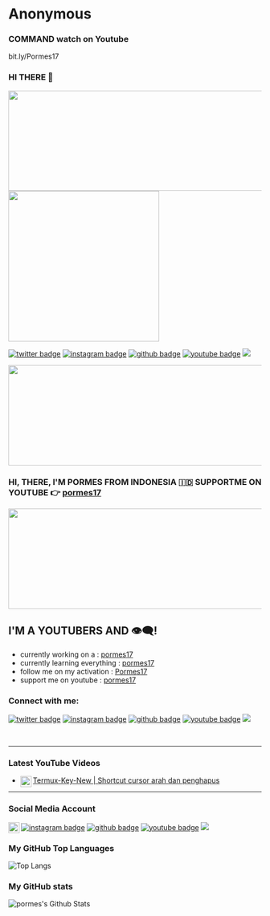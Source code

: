 # Anonymous

### COMMAND watch on Youtube

bit.ly/Pormes17

### HI THERE 👋

<img src="https://media.giphy.com/media/12W5Sg2koWYnwA/giphy.gif" width="700" height="200" frameBorder="0" >

<img src="https://media.giphy.com/media/p4NLw3I4U0idi/giphy.gif" width="300" > 

[![twitter badge](https://img.shields.io/badge/twitter-@anonymous_dikha-%231FA1F1?style=flat&logo=twitter&logoColor=blue)](https://twitter.com/anonymous_dikha)
[![instagram badge](https://img.shields.io/badge/instagram-pormes17-%230177B5?style=flat&logo=instagram)](https://www.instagram.com/pormes17)
[![github badge](https://img.shields.io/badge/github-PormesOfficial-%23E4415F?style=flat&logo=github&logoColor=white)](https://github.com/Pormes-Official)
[![youtube badge](https://img.shields.io/badge/youtube-pormes17-%23E4415F?style=flat&logo=youtube&logoColor=red)](https://bit.ly/Pormes17)
![](https://komarev.com/ghpvc/?username=pormes&color=brightgreen&style=flat)

<img src="https://media.giphy.com/media/lp3GUtG2waC88/giphy.gif" width="700" height="200" frameBorder="0" >

### HI, THERE, I'M PORMES FROM INDONESIA 🇮🇩  SUPPORTME ON YOUTUBE 👉 [pormes17][youtube]

<img src="https://media.giphy.com/media/13Nc3xlO1kGg3S/giphy.gif" width="700" height="200" frameBorder="0" >

## I'M A YOUTUBERS AND 👁️‍🗨️!
- currently working on a                             : [pormes17][youtube]
- currently learning everything                      : [pormes17][youtube]
- follow me on my activation                         : [Pormes17][instagram] 
- support me on youtube                              : [pormes17][youtube]

### Connect with me:
[![twitter badge](https://img.shields.io/badge/twitter-@anonymous_dikha-%231FA1F1?style=flat&logo=twitter&logoColor=blue)](https://twitter.com/anonymous_dikha)
[![instagram badge](https://img.shields.io/badge/instagram-Pormes17-%230177B5?style=flat&logo=instagram)](https://www.instagram.com/Pormes17)
[![github badge](https://img.shields.io/badge/github-PormesOfficial-%23E4415F?style=flat&logo=github&logoColor=white)](https://github.com/Pormes-Official)
[![youtube badge](https://img.shields.io/badge/youtube-pormes17-%23E4415F?style=flat&logo=youtube&logoColor=red)](https://bit.ly/Pormes17)
![](https://komarev.com/ghpvc/?username=pormes&color=brightgreen&style=flat)


<br />

---

### Latest YouTube Videos
<!-- YOUTUBE:START -->
- [<img align="left" alt="codeSTACKr | YouTube" width="22px" src="https://cdn.jsdelivr.net/npm/simple-icons@v3/icons/youtube.svg" />][youtube][Termux-Key-New | Shortcut cursor arah dan penghapus](https://youtu.be/6WGfsfIVx7c)

<!-- YOUTUBE:END -->

---

### Social Media Account
<!-- SOCIAL MEDIA:START -->

[![instagram badge](https://img.shields.io/badge/instagram-Pormes17-%230177B5?style=flat&logo=instagram&logoColor=pink)](https://www.instagram.com/Pormes17)
[![github badge](https://img.shields.io/badge/github-pormes-%23E4415F?style=flat&logo=github&logoColor=white)](https://github.com/Pormes-Official)
[![youtube badge](https://img.shields.io/badge/youtube-pormes17-%23E4415F?style=flat&logo=youtube&logoColor=red)](https://bit.ly/Pormes17)
![](https://komarev.com/ghpvc/?username=pormes&color=brightgreen&style=flat)
[<img align="left" alt="codeSTACKr | Instagram" width="22px" src="https://cdn.jsdelivr.net/npm/simple-icons@v3/icons/instagram.svg" />][instagram]

<!-- SOCIAL MEDIA:END -->

### My GitHub Top Languages
<!-- GITHUB TOP LANGUAGES:END -->
![Top Langs](https://github-readme-stats.vercel.app/api/top-langs/?username=pormes&hide=css,html)
<!-- GITHUB TOP LANGUAGES:END -->

### My GitHub stats
<!-- GITHUB STATS:END -->

<img align="left" alt="pormes's Github Stats" src="https://github-readme-stats.vercel.app/api?username=pormes&show_icons=true&hide_border=true" />

[twitter]: https://twitter.com/anonymous_dikha
[youtube]: https://youtube.com/pormes17
[instagram]: https://instagram.com/Pormes17
[webdevplaylist]: https://www.youtube.com/pormes17

<!-- GITHUB STATS:END -->
